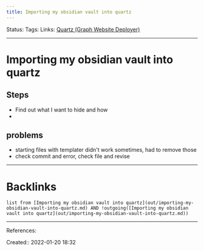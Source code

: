 ```yaml
---
title: Importing my obsidian vault into quartz
---
```

Status: 
Tags: 
Links: [Quartz (Graph Website Deployer)](Quartz%20(Graph%20Website%20Deployer).md)
___
# Importing my obsidian vault into quartz
## Steps
- Find out what I want to hide and how
- 
## problems
- starting files with templater didn't work sometimes, had to remove those
- check commit and error, check file and revise
___
# Backlinks
```dataview
list from [Importing my obsidian vault into quartz](out/importing-my-obsidian-vault-into-quartz.md) AND !outgoing([Importing my obsidian vault into quartz](out/importing-my-obsidian-vault-into-quartz.md))
```
___
References:

Created:: 2022-01-20 18:32
